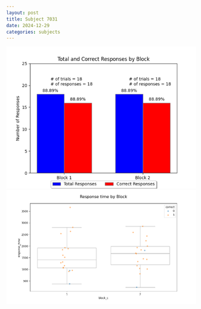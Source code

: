 ```yaml
---
layout: post
title: Subject 7031
date: 2024-12-29
categories: subjects
---
```


![](data/7031/run-11/7031_ATS_responses.png)
![](data/7031/run-11/7031_ATS_rt.png)
